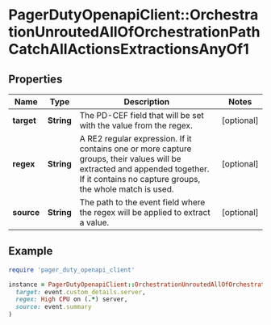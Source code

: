 # PagerDutyOpenapiClient::OrchestrationUnroutedAllOfOrchestrationPathCatchAllActionsExtractionsAnyOf1

## Properties

| Name | Type | Description | Notes |
| ---- | ---- | ----------- | ----- |
| **target** | **String** | The PD-CEF field that will be set with the value from the regex. | [optional] |
| **regex** | **String** | A RE2 regular expression. If it contains one or more capture groups, their values will be extracted and appended together. If it contains no capture groups, the whole match is used. | [optional] |
| **source** | **String** | The path to the event field where the regex will be applied to extract a value. | [optional] |

## Example

```ruby
require 'pager_duty_openapi_client'

instance = PagerDutyOpenapiClient::OrchestrationUnroutedAllOfOrchestrationPathCatchAllActionsExtractionsAnyOf1.new(
  target: event.custom_details.server,
  regex: High CPU on (.*) server,
  source: event.summary
)
```

